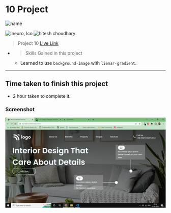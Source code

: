 # 10 Project 
![name](https://img.shields.io/badge/ByNihal-siddiqui-lightgrey)


![ineuro, lco](https://img.shields.io/badge/iNeuron-LCO-green)
![hitesh choudhary](https://img.shields.io/badge/Hitesh--Choudhary-Full--stack--JS--bootcamp-red)

 > Project 10 [Live Link](https://interiordesign10.netlify.app/)

- >  Skills Gained in this project
    -   Learned to use `background-image` with `lienar-gradient`.

---

## Time taken to finish this project

-   2 hour taken to complete it.

### Screenshot

![Screenshot](./Pro10-b.png)
